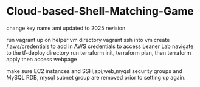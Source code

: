 # Cloud-based-Shell-Matching-Game

change key name
ami updated to 2025 revision



run vagrant up on helper vm directory
vagrant ssh into vm
create /.aws/credentials to add in AWS credentials to access Leaner Lab
navigate to the tf-deploy directory
run terraform init, terraform plan, then terraform apply
then access webpage

make sure EC2 instances and SSH,api,web,myqsl security groups and MySQL RDB, mysql subnet group are removed prior to setting up again.

